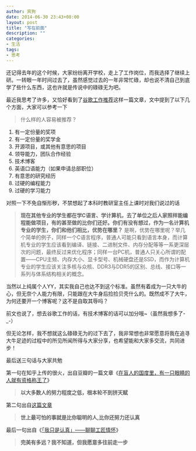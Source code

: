 ```yaml
---
author: 宾狗
date: 2014-06-30 23:43+08:00
layout: post
title: "写在前面"
description: ""
categories:
- 生活
tags:
- 思考
---
```


还记得去年的这个时候，大家纷纷离开学校，走上了工作岗位，而我选择了继续上研。一转眼一年时间过去了，虽然感觉过去的一年非常忙碌，却也说不清自己到底学了些什么东西，这也许就是传说中的碌碌无为吧。

最近我思考了许多，又恰好看到了[谷歌工作推荐](http://diaorui.net/archives/770)这样一篇文章，文中提到了以下几个方面，大家可以参考一下
<!--more-->

>什么样的人容易被推荐？
1. 有一定份量的奖项
2. 有一定份量的奖学金
3. 开源项目，或其他有意思的项目
4. 领导能力，团队合作经验
5. 技术博客
6. 英语口语能力（如果申请总部职位）
7. 有意思的研究经历
8. 过硬的编程能力
9. 过硬的学习能力

对照一下不免自惭形秽，不禁想起了本科时教研室主任上课时对我们说过的话
>**现在其他专业的学生都在学C语言、学计算机，去了单位之后人家照样能编程能做项目，有的甚至做的比你们还好。你们有没有想过，作为一名计算机专业的学生，你们和他们相比，优势在哪里？**
是啊，优势在哪里呢？举几个简单的例子，同样一个C语言程序，普通人可能只看到语言本身，而计算机专业的学生应该看到编译、链接、二进制文件、内存分配等等一系更深层次的问题，最终反过来优化程序；同样一台PC机，普通人只关心所谓的配置——CPU主频、内存大小、显卡型号、机械硬盘还是SSD，而作为计算机专业的学生应该关注多核与众核、DDR3与DDR5的区别、总线、接口等一系列与体系结构相关的概念。

当然以上纯属个人YY，其实我自己也达不到这个标准。虽然有着成为一只大牛的心，但无奈个人能力有限，只能跟在大牛身后捡捡贝壳什么的。既然成不了大牛，为何还要开一个博客呢？这不是自取其辱吗？

前文也说了，想去谷歌工作的话，有技术博客的话可以加分哦~（虽然我想多了-_-）

但无论怎样，我不想就这么碌碌无为的过下去了，我非常想也非常愿意将我在追寻大牛足迹的过程中的所见所闻所得与大家分享，也希望能和大家多交流，共同进步！

最后送三句话与大家共勉

第一句在知乎上传的很火，出自豆瓣的一篇文章《[在盲人的国度里，有一只眼睛的人就有资格称王了](http://www.douban.com/note/308965385/)》

>**以大多数人的努力程度之低，根本轮不到拼天赋**

第二句出自[这篇文章](http://www.lz13.cn/qingchunlizhi/20079.html)

>**世上最可怕的事就是比你聪明的人,比你还努力还认真**

最后一句出自《[「我只是认真」——聊聊工匠情怀](http://blog.hesey.net/2014/05/im-just-conscientious-talking-about-feelings-of-artisans.html)》

>**完美有多远？我不知道，但我愿意多往前走一步**